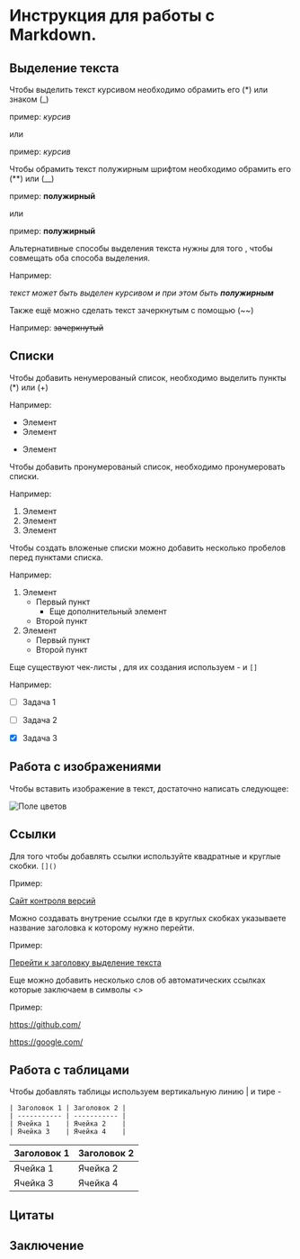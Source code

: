 # Инструкция для работы с Markdown.

## Выделение текста

Чтобы выделить текст курсивом необходимо обрамить его (*) или знаком (_)

пример: *курсив*

или

пример: _курсив_

Чтобы обрамить текст полужирным шрифтом необходимо обрамить его (**) или (__)

пример: **полужирный**

или

пример: __полужирный__

Альтернативные способы выделения текста нужны для того , чтобы совмещать оба способа выделения.

Например:

 _текст может быть выделен курсивом и при этом быть **полужирным**_

Также ещё можно сделать текст зачеркнутым с помощью (~~)

Например: ~~зачеркнутый~~

## Списки

Чтобы добавить ненумерованый список,
необходимо выделить пункты (*) или (+)

Например:
* Элемент
* Элемент
+ Элемент

Чтобы добавить пронумерованый список,
необходимо пронумеровать списки.

Например:

1. Элемент
2. Элемент
3. Элемент

Чтобы создать вложеные списки можно добавить 
несколько пробелов перед пунктами списка.

Например:

1. Элемент
    * Первый пункт
         * Еще дополнительный элемент
    * Второй пункт
2. Элемент
      + Первый пункт
      + Второй пункт

Еще существуют чек-листы , для их создания используем - и `[]`

Например:

- [ ] Задача 1
- [ ] Задача 2
- [x] Задача 3


## Работа с изображениями

Чтобы вставить изображение в текст,
достаточно написать следующее:

![Поле цветов](flowers.jpg)

## Ссылки

Для того чтобы добавлять ссылки используйте квадратные и круглые скобки.
`[]()`

Пример:

[Сайт контроля версий](https://github.com/)

Можно создавать внутрение ссылки где в круглых скобках указываете 
название заголовка к которому нужно перейти.

Пример:

[Перейти к заголовку выделение текста](#выделение-текста)

Еще можно добавить несколько слов об автоматических ссылках которые заключаем в символы <>

Пример:

<https://github.com/>

<https://google.com/>

## Работа с таблицами

Чтобы добавлять таблицы используем 
вертикальную линию | и тире -


```
| Заголовок 1 | Заголовок 2 |
| ----------- | ----------- |
| Ячейка 1    | Ячейка 2    |
| Ячейка 3    | Ячейка 4    |
```
| Заголовок 1 | Заголовок 2 |
| ----------- | ----------- |
| Ячейка 1    | Ячейка 2    |
| Ячейка 3    | Ячейка 4    |

## Цитаты

## Заключение